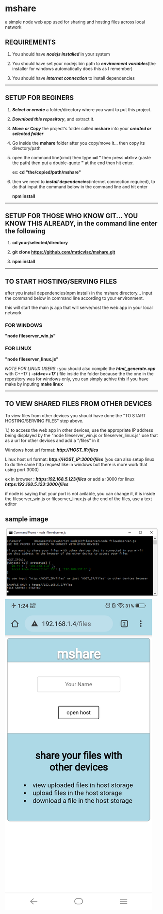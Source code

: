# mshare
a simple node web app used for sharing and hosting files across local network

## REQUIREMENTS

1. You should have ***nodejs installed*** in your system

2. You should have set your nodejs bin path to ***environment variables***(the installer for windows automatically does this as I remember)

3. You should have ***internet connection*** to install dependencies

----------------------------------------------------------

## SETUP FOR BEGINERS

1. ***Select or create*** a folder/directory where you want to put this project.

2. ***Download this repository***, and extract it.

3. ***Move or Copy*** the project's folder called **mshare** into your ***created or selected folder***

4. Go inside the **mshare** folder after you copy/move it... then copy its directory/path

5. open the command line(cmd) then type **cd "** then press **ctrl+v** (paste the path) then put a double-quote **"** at the end then hit enter.

    ex: **cd "the/copied/path/mshare"**
    
6. then we need to ***install dependencies***(internet connection required), to do that input the command below in the command line and hit enter 

    **npm install**
  
----------------------------------------------------------
  
## SETUP FOR THOSE WHO KNOW GIT... YOU KNOW THIS ALREADY, in the command line enter the following

1. **cd your/selected/directory**

2. **git clone https://github.com/mrdcvlsc/mshare.git**

3. **npm install**

----------------------------------------------------------

## TO START HOSTING/SERVING FILES

after you install dependencies(npm install) in the mshare directory... input the command below in command line according to your environment.

this will start the main js app that will serve/host the web app in your local network

### FOR WINDOWS

**"node fileserver_win.js"** 

### FOR LINUX

**"node fileserver_linux.js"**

*NOTE FOR LINUX USERS* : you should also compile the ***html_generate.cpp*** with C++17 ( ***-std=c++17*** ) file inside the folder because the the one in the repository was for windows only, you can simply achive this if you have make by inputing **make linux**

----------------------------------------------------------

## TO VIEW SHARED FILES FROM OTHER DEVICES

To view files from other devices you should have done the "TO START HOSTING/SERVING FILES" step above.

1.) to access the web app in other devices, use the appropriate IP address being displayed by the "node fileserver_win.js or fileserver_linux.js" use that as a url for other devices and add a "/files" in it 

  Windows host url format: ***http://HOST_IP/files***
  
  Linux host url format: ***http://HOST_IP:3000/files*** (you can also setup linux to do the same http request like in windows but there is more work that using port 3000)
  
ex in browser : ***https:192.168.5.123/files*** or add a :3000 for linux ***https:192.168.5.123:3000/files***  

if node is saying that your port is not avilable, you can change it, it is inside the fileserver_win.js or fileserver_linux.js at the end of the files, use a text editor

## sample image

![Main Device Running NODE](/public/images/commandline.png) ![Other Device in the same network](/public/images/otherdevice.jpg)

